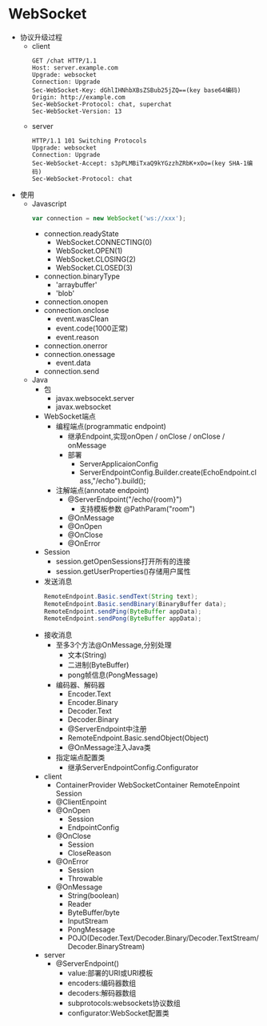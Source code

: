 # WebSocket
- 协议升级过程
    - client
        ```tcp
        GET /chat HTTP/1.1
        Host: server.example.com
        Upgrade: websocket
        Connection: Upgrade
        Sec-WebSocket-Key: dGhlIHNhbXBsZSBub25jZQ==(key base64编码)
        Origin: http://example.com
        Sec-WebSocket-Protocol: chat, superchat
        Sec-WebSocket-Version: 13
        ```
    - server
        ```tcp
        HTTP/1.1 101 Switching Protocols
        Upgrade: websocket
        Connection: Upgrade
        Sec-WebSocket-Accept: s3pPLMBiTxaQ9kYGzzhZRbK+xOo=(key SHA-1编码)
        Sec-WebSocket-Protocol: chat
        ```
- 使用
    - Javascript
        ```javascript
        var connection = new WebSocket('ws://xxx');
        ```
        - connection.readyState
            - WebSocket.CONNECTING(0)
            - WebSocket.OPEN(1)
            - WebSocket.CLOSING(2)
            - WebSocket.CLOSED(3)
        - connection.binaryType
            - 'arraybuffer'
            - 'blob'
        - connection.onopen
        - connection.onclose
            - event.wasClean
            - event.code(1000正常)
            - event.reason
        - connection.onerror
        - connection.onessage
            - event.data
        - connection.send
    - Java
        - 包
            - javax.websocekt.server
            - javax.websocket
        - WebSocket端点
            - 编程端点(programmatic endpoint)
                - 继承Endpoint,实现onOpen / onClose / onClose / onMessage
                - 部署
                    - ServerApplicaionConfig
                    - ServerEndpointConfig.Builder.create(EchoEndpoint.class,"/echo").build();
            - 注解端点(annotate endpoint)
                - @ServerEndpoint("/echo/{room}")
                    - 支持模板参数 @PathParam("room")
                - @OnMessage
                - @OnOpen
                - @OnClose
                - @OnError
        - Session
            - session.getOpenSessions打开所有的连接
            - session.getUserProperties()存储用户属性
        - 发送消息
            ```java
            RemoteEndpoint.Basic.sendText(String text);
            RemoteEndpoint.Basic.sendBinary(BinaryBuffer data);
            RemoteEndpoint.sendPing(ByteBuffer appData);
            RemoteEndpoint.sendPong(ByteBuffer appData);
            ```
        - 接收消息
            - 至多3个方法@OnMessage,分别处理
                - 文本(String)
                - 二进制(ByteBuffer)
                - pong帧信息(PongMessage)
            - 编码器、解码器
                - Encoder.Text<T>
                - Encoder.Binary<T>
                - Decoder.Text<T>
                - Decoder.Binary<T>
                - @ServerEndpoint中注册
                - RemoteEndpoint.Basic.sendObject(Object)
                - @OnMessage注入Java类
            - 指定端点配置类
                - 继承ServerEndpointConfig.Configurator
        - client
            - ContainerProvider WebSocketContainer RemoteEnpoint Session
            - @ClientEnpoint
            - @OnOpen
                - Session
                - EndpointConfig
            - @OnClose
                - Session
                - CloseReason
            - @OnError
                - Session
                - Throwable
            - @OnMessage
                - String(boolean)
                - Reader
                - ByteBuffer/byte[](boolean)
                - InputStream
                - PongMessage
                - POJO(Decoder.Text/Decoder.Binary/Decoder.TextStream/Decoder.BinaryStream)
        - server
            - @ServerEndpoint()
                - value:部署的URI或URI模板
                - encoders:编码器数组
                - decoders:解码器数组
                - subprotocols:websockets协议数组
                - configurator:WebSocket配置类
